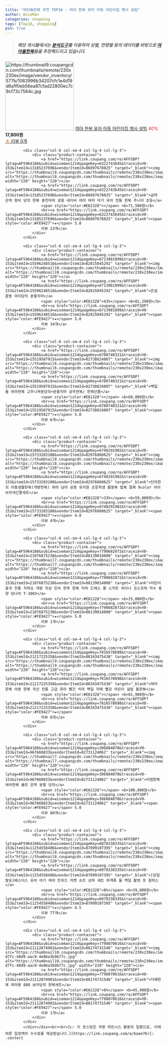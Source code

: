 ```yaml
---
title: "여아돌한복 추천 TOP10 - 여아 한복 유아 아동 어린이집 행사 설빔"
author: WiseMan
categories: shopping
tags: [Top10, shopping]
pin: true
---
```


> ##### 해당 게시물에서는 [**분석도구**](https://itemscout.io/)를 이용하여 **성별**, **연령별** 등의 데이터를 바탕으로 [**여아돌한복**](https://link.coupang.com/a/baae76)들을 추천해드리고 있습니다.
<div class="container"><div class="row">
            <div class="col-6 col-sm-4 col-lg-4 col-lg-3">
                <div class="product-container">
                    <a href="https://link.coupang.com/re/AFFSDP?lptag=AF5964186&subid=wiseman1214&pageKey=7848311472&traceid=V0-153&itemId=21385021824&vendorItemId=88441796028" target="_blank"><img src="https://thumbnail9.coupangcdn.com/thumbnails/remote/230x230ex/image/vendor_inventory/577b/1083996b34207cfc1e4d19d6a1f0eb56ea87cfad22800ec7c9cf73c7564c.jpg" alt="https://thumbnail9.coupangcdn.com/thumbnails/remote/230x230ex/image/vendor_inventory/577b/1083996b34207cfc1e4d19d6a1f0eb56ea87cfad22800ec7c9cf73c7564c.jpg" width="220" height="220"></a>
                    <a href="https://link.coupang.com/re/AFFSDP?lptag=AF5964186&subid=wiseman1214&pageKey=7848311472&traceid=V0-153&itemId=21385021824&vendorItemId=88441796028" target="_blank">여아 한복 유아 아동 어린이집 행사 설빔</a>
                    <span style="color:#E61328">40%</span> <b>17,800원</b>
                    <br><a href="https://link.coupang.com/re/AFFSDP?lptag=AF5964186&subid=wiseman1214&pageKey=7848311472&traceid=V0-153&itemId=21385021824&vendorItemId=88441796028" target="_blank"><span style="color:#FE9427">★</span> 
                    리뷰 0개</a>
                </div>
            </div>
            
            <div class="col-6 col-sm-4 col-lg-4 col-lg-3">
                <div class="product-container">
                    <a href="https://link.coupang.com/re/AFFSDP?lptag=AF5964186&subid=wiseman1214&pageKey=6322743645&traceid=V0-153&itemId=13185237696&vendorItemId=86897678025" target="_blank"><img src="https://thumbnail8.coupangcdn.com/thumbnails/remote/230x230ex/image/vendor_inventory/ad57/16452a8cfce15ae68153d9f5df67e28841ea5936e4d8a7c357331bae35ce.jpg" alt="https://thumbnail8.coupangcdn.com/thumbnails/remote/230x230ex/image/vendor_inventory/ad57/16452a8cfce15ae68153d9f5df67e28841ea5936e4d8a7c357331bae35ce.jpg" width="220" height="220"></a>
                    <a href="https://link.coupang.com/re/AFFSDP?lptag=AF5964186&subid=wiseman1214&pageKey=6322743645&traceid=V0-153&itemId=13185237696&vendorItemId=86897678025" target="_blank">금박 은박 왕비 당의 한복 중전마마 궁중 네이비 여아 여자 아기 유아 전통 한복 주니어 초등</a>
                    <span style="color:#E61328"></span> <b>71,500원</b>
                    <br><a href="https://link.coupang.com/re/AFFSDP?lptag=AF5964186&subid=wiseman1214&pageKey=6322743645&traceid=V0-153&itemId=13185237696&vendorItemId=86897678025" target="_blank"><span style="color:#FE9427">★</span> 5.0
                    리뷰 23개</a>
                </div>
            </div>
            
            <div class="col-6 col-sm-4 col-lg-4 col-lg-3">
                <div class="product-container">
                    <a href="https://link.coupang.com/re/AFFSDP?lptag=AF5964186&subid=wiseman1214&pageKey=6713981899&traceid=V0-153&itemId=15596248516&vendorItemId=82815045292" target="_blank"><img src="https://thumbnail10.coupangcdn.com/thumbnails/remote/230x230ex/image/vendor_inventory/e11b/662f5a0301dcb4a05ed7bb1313006e375fc6eae39768e5c9e3a1da86f0d6.jpg" alt="https://thumbnail10.coupangcdn.com/thumbnails/remote/230x230ex/image/vendor_inventory/e11b/662f5a0301dcb4a05ed7bb1313006e375fc6eae39768e5c9e3a1da86f0d6.jpg" width="220" height="220"></a>
                    <a href="https://link.coupang.com/re/AFFSDP?lptag=AF5964186&subid=wiseman1214&pageKey=6713981899&traceid=V0-153&itemId=15596248516&vendorItemId=82815045292" target="_blank">은설 끝동 아이당의 분홍치마</a>
                    <span style="color:#E61328">43%</span> <b>81,290원</b>
                    <br><a href="https://link.coupang.com/re/AFFSDP?lptag=AF5964186&subid=wiseman1214&pageKey=6713981899&traceid=V0-153&itemId=15596248516&vendorItemId=82815045292" target="_blank"><span style="color:#FE9427">★</span> 5.0
                    리뷰 34개</a>
                </div>
            </div>
            
            <div class="col-6 col-sm-4 col-lg-4 col-lg-3">
                <div class="product-container">
                    <a href="https://link.coupang.com/re/AFFSDP?lptag=AF5964186&subid=wiseman1214&pageKey=6700740321&traceid=V0-153&itemId=15519587915&vendorItemId=82738824807" target="_blank"><img src="https://thumbnail6.coupangcdn.com/thumbnails/remote/230x230ex/image/vendor_inventory/780b/c2666e8412023bba101d9eeae12751b8aa086a6512228bbf272748166f54.jpg" alt="https://thumbnail6.coupangcdn.com/thumbnails/remote/230x230ex/image/vendor_inventory/780b/c2666e8412023bba101d9eeae12751b8aa086a6512228bbf272748166f54.jpg" width="220" height="220"></a>
                    <a href="https://link.coupang.com/re/AFFSDP?lptag=AF5964186&subid=wiseman1214&pageKey=6700740321&traceid=V0-153&itemId=15519587915&vendorItemId=82738824807" target="_blank">백일 돌 여아한복 고우니색동당의+분홍치마 공주한복/ 한복단품</a>
                    <span style="color:#E61328"></span> <b>68,000원</b>
                    <br><a href="https://link.coupang.com/re/AFFSDP?lptag=AF5964186&subid=wiseman1214&pageKey=6700740321&traceid=V0-153&itemId=15519587915&vendorItemId=82738824807" target="_blank"><span style="color:#FE9427">★</span> 5.0
                    리뷰 6개</a>
                </div>
            </div>
            
            <div class="col-6 col-sm-4 col-lg-4 col-lg-3">
                <div class="product-container">
                    <a href="https://link.coupang.com/re/AFFSDP?lptag=AF5964186&subid=wiseman1214&pageKey=6740291982&traceid=V0-153&itemId=15733203108&vendorItemId=82976860625" target="_blank"><img src="https://thumbnail8.coupangcdn.com/thumbnails/remote/230x230ex/image/vendor_inventory/cacb/766f4e8edaef5aea32d4af94cc6b41b064422fd64781477e3a9dd8a6a44b.jpg" alt="https://thumbnail8.coupangcdn.com/thumbnails/remote/230x230ex/image/vendor_inventory/cacb/766f4e8edaef5aea32d4af94cc6b41b064422fd64781477e3a9dd8a6a44b.jpg" width="220" height="220"></a>
                    <a href="https://link.coupang.com/re/AFFSDP?lptag=AF5964186&subid=wiseman1214&pageKey=6740291982&traceid=V0-153&itemId=15733203108&vendorItemId=82976860625" target="_blank">단아한의 아동생활한복(개량한복) 여아 남아 공용 유치원 초등학생 활동복 법복 절복 9color 아이브이넥긴팔세트</a>
                    <span style="color:#E61328">33%</span> <b>59,800원</b>
                    <br><a href="https://link.coupang.com/re/AFFSDP?lptag=AF5964186&subid=wiseman1214&pageKey=6740291982&traceid=V0-153&itemId=15733203108&vendorItemId=82976860625" target="_blank"><span style="color:#FE9427">★</span> 4.0
                    리뷰 4개</a>
                </div>
            </div>
            
            <div class="col-6 col-sm-4 col-lg-4 col-lg-3">
                <div class="product-container">
                    <a href="https://link.coupang.com/re/AFFSDP?lptag=AF5964186&subid=wiseman1214&pageKey=7790682072&traceid=V0-153&itemId=21076875238&vendorItemId=88139014008" target="_blank"><img src="https://thumbnail7.coupangcdn.com/thumbnails/remote/230x230ex/image/vendor_inventory/a65f/2367642d006a25a4ba223af44f10d48f636f2d8366e5d9d9d9b452a40b25.jpg" alt="https://thumbnail7.coupangcdn.com/thumbnails/remote/230x230ex/image/vendor_inventory/a65f/2367642d006a25a4ba223af44f10d48f636f2d8366e5d9d9d9b452a40b25.jpg" width="220" height="220"></a>
                    <a href="https://link.coupang.com/re/AFFSDP?lptag=AF5964186&subid=wiseman1214&pageKey=7790682072&traceid=V0-153&itemId=21076875238&vendorItemId=88139014008" target="_blank">어린이 중국 전통 치파오 개량 의상 민속 한푸 한복 치마 드레스 롱 스커트 차이나 코스프레 자수 동양 당나라 T-1083</a>
                    <span style="color:#E61328"></span> <b>25,000원</b>
                    <br><a href="https://link.coupang.com/re/AFFSDP?lptag=AF5964186&subid=wiseman1214&pageKey=7790682072&traceid=V0-153&itemId=21076875238&vendorItemId=88139014008" target="_blank"><span style="color:#FE9427">★</span> 5.0
                    리뷰 1개</a>
                </div>
            </div>
            
            <div class="col-6 col-sm-4 col-lg-4 col-lg-3">
                <div class="product-container">
                    <a href="https://link.coupang.com/re/AFFSDP?lptag=AF5964186&subid=wiseman1214&pageKey=7816578698&traceid=V0-153&itemId=21217225358&vendorItemId=88343475438" target="_blank"><img src="https://thumbnail9.coupangcdn.com/thumbnails/remote/230x230ex/image/vendor_inventory/f29b/0b8d8d4956eba64e23c4f237f1daddbb14bb394f8cde1993c8cab091d50a.jpg" alt="https://thumbnail9.coupangcdn.com/thumbnails/remote/230x230ex/image/vendor_inventory/f29b/0b8d8d4956eba64e23c4f237f1daddbb14bb394f8cde1993c8cab091d50a.jpg" width="220" height="220"></a>
                    <a href="https://link.coupang.com/re/AFFSDP?lptag=AF5964186&subid=wiseman1214&pageKey=7816578698&traceid=V0-153&itemId=21217225358&vendorItemId=88343475438" target="_blank">여아 한복 아동 한복 국산 전통 고급 유아 빨간 치마 백일 자매 빨강 어린이 설빔 돌한복</a>
                    <span style="color:#E61328"></span> <b>81,900원</b>
                    <br><a href="https://link.coupang.com/re/AFFSDP?lptag=AF5964186&subid=wiseman1214&pageKey=7816578698&traceid=V0-153&itemId=21217225358&vendorItemId=88343475438" target="_blank"><span style="color:#FE9427">★</span> 
                    리뷰 0개</a>
                </div>
            </div>
            
            <div class="col-6 col-sm-4 col-lg-4 col-lg-3">
                <div class="product-container">
                    <a href="https://link.coupang.com/re/AFFSDP?lptag=AF5964186&subid=wiseman1214&pageKey=306884070&traceid=V0-153&itemId=967660833&vendorItemId=82731124062" target="_blank"><img src="https://thumbnail7.coupangcdn.com/thumbnails/remote/230x230ex/image/vendor_inventory/85c0/78e118a6bf6e7bd2f077127199fee12efc45c1217386667aaed066e8f4e3.jpg" alt="https://thumbnail7.coupangcdn.com/thumbnails/remote/230x230ex/image/vendor_inventory/85c0/78e118a6bf6e7bd2f077127199fee12efc45c1217386667aaed066e8f4e3.jpg" width="220" height="220"></a>
                    <a href="https://link.coupang.com/re/AFFSDP?lptag=AF5964186&subid=wiseman1214&pageKey=306884070&traceid=V0-153&itemId=967660833&vendorItemId=82731124062" target="_blank">어썸한복 여아한복 율린 은박 분홍 당의</a>
                    <span style="color:#E61328"></span> <b>100,000원</b>
                    <br><a href="https://link.coupang.com/re/AFFSDP?lptag=AF5964186&subid=wiseman1214&pageKey=306884070&traceid=V0-153&itemId=967660833&vendorItemId=82731124062" target="_blank"><span style="color:#FE9427">★</span> 5.0
                    리뷰 80개</a>
                </div>
            </div>
            
            <div class="col-6 col-sm-4 col-lg-4 col-lg-3">
                <div class="product-container">
                    <a href="https://link.coupang.com/re/AFFSDP?lptag=AF5964186&subid=wiseman1214&pageKey=6078338335&traceid=V0-153&itemId=11254558486&vendorItemId=87099107395" target="_blank"><img src="https://thumbnail8.coupangcdn.com/thumbnails/remote/230x230ex/image/vendor_inventory/381a/e3b8ba98b158bbcb29a57f58a9399caa5faf0d1b7abe2b343009aad9211d.jpg" alt="https://thumbnail8.coupangcdn.com/thumbnails/remote/230x230ex/image/vendor_inventory/381a/e3b8ba98b158bbcb29a57f58a9399caa5faf0d1b7abe2b343009aad9211d.jpg" width="220" height="220"></a>
                    <a href="https://link.coupang.com/re/AFFSDP?lptag=AF5964186&subid=wiseman1214&pageKey=6078338335&traceid=V0-153&itemId=11254558486&vendorItemId=87099107395" target="_blank">[당일발송]베스더스 유아 아기 여아 트위드 자켓 슈트 상하 세트 하객룩 돌 백일 촬영 옷 원피스</a>
                    <span style="color:#E61328">8%</span> <b>39,800원</b>
                    <br><a href="https://link.coupang.com/re/AFFSDP?lptag=AF5964186&subid=wiseman1214&pageKey=6078338335&traceid=V0-153&itemId=11254558486&vendorItemId=87099107395" target="_blank"><span style="color:#FE9427">★</span> 4.5
                    리뷰 77개</a>
                </div>
            </div>
            
            <div class="col-6 col-sm-4 col-lg-4 col-lg-3">
                <div class="product-container">
                    <a href="https://link.coupang.com/re/AFFSDP?lptag=AF5964186&subid=wiseman1214&pageKey=7798070616&traceid=V0-153&itemId=21112874981&vendorItemId=88174731546" target="_blank"><img src="https://thumbnail10.coupangcdn.com/thumbnails/remote/230x230ex/image/retail/images/2023/12/26/14/5/4be655a2-d7fc-48d9-aac9-4e86a3b9b77c.jpg" alt="https://thumbnail10.coupangcdn.com/thumbnails/remote/230x230ex/image/retail/images/2023/12/26/14/5/4be655a2-d7fc-48d9-aac9-4e86a3b9b77c.jpg" width="220" height="220"></a>
                    <a href="https://link.coupang.com/re/AFFSDP?lptag=AF5964186&subid=wiseman1214&pageKey=7798070616&traceid=V0-153&itemId=21112874981&vendorItemId=88174731546" target="_blank">더예한복 여아용 888 보라당의 한복세트</a>
                    <span style="color:#E61328">6%</span> <b>45,900원</b>
                    <br><a href="https://link.coupang.com/re/AFFSDP?lptag=AF5964186&subid=wiseman1214&pageKey=7798070616&traceid=V0-153&itemId=21112874981&vendorItemId=88174731546" target="_blank"><span style="color:#FE9427">★</span> 5.0
                    리뷰 1개</a>
                </div>
            </div>
            </div></div><br><br>[👉 이 포스팅은 쿠팡 파트너스 활동의 일환으로, 이에 따른 일정액의 수수료를 제공받습니다.](https://link.coupang.com/a/baae76){: .center}